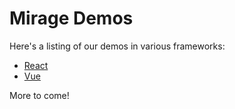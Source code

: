 # Mirage Demos

Here's a listing of our demos in various frameworks:

- [React](https://github.com/miragejs/react-demo)
- [Vue](https://github.com/miragejs/vue-demo)

More to come!
